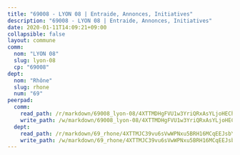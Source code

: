 ```yaml
---
title: "69008 - LYON 08 | Entraide, Annonces, Initiatives"
description: "69008 - LYON 08 | Entraide, Annonces, Initiatives"
date: 2020-01-11T14:09:21+09:00
collapsible: false
layout: commune
comm:
  nom: "LYON 08"
  slug: lyon-08
  cp: "69008"
dept:
  nom: "Rhône"
  slug: rhone
  num: "69"
peerpad:
  comm:
    read_path: /r/markdown/69008_lyon-08/4XTTMDHgFVU1w3YriQRxAsYLjoHEChDVhAJm9uD5CA6i8fYDr
    write_path: /w/markdown/69008_lyon-08/4XTTMDHgFVU1w3YriQRxAsYLjoHEChDVhAJm9uD5CA6i8fYDr-K3TgUsNZsjvYtAzrVb7xxRzUZKG4bNGexE1inABcFKH3ZC3g1XWkKQXaURTZW4dybdK4VqcYzveG9Dv7tituzzGRLPPpT8Kw3XbLziCLYcPLWuQMBMKcqGtFd8QdzMu9eX9f5y64
  dept:
    read_path: /r/markdown/69_rhone/4XTTMJC39vu6sVwWPNxu5BRH16MCqEEJsbYu4RNyAxnNmNtVW
    write_path: /w/markdown/69_rhone/4XTTMJC39vu6sVwWPNxu5BRH16MCqEEJsbYu4RNyAxnNmNtVW-K3TgUzVUEXrXvc8NoaD9JfiBpc5MBFP7KZFqLEsm11xqJDEwSVMy7UACp2eYMzek3K6y2WLoyzq5xdKMZeizKNpfHbUBgJcoYSqfidBaPx8RcTCPmdCXhdgeLZLEYHVco5fHD6Pz
---
```


